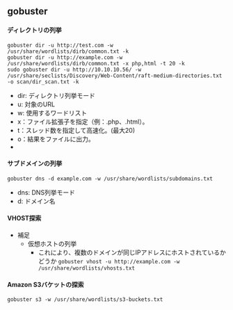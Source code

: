 ## gobuster
#### ディレクトリの列挙
`gobuster dir -u http://test.com -w /usr/share/wordlists/dirb/common.txt -k`  
`gobuster dir -u http://example.com -w /usr/share/wordlists/dirb/common.txt -x php,html -t 20 -k`  
`sudo gobuster dir -u http://10.10.10.56/ -w /usr/share/seclists/Discovery/Web-Content/raft-medium-directories.txt -o scan/dir_scan.txt -k`
- dir: ディレクトリ列挙モード
- u: 対象のURL
- w: 使用するワードリスト
- x：ファイル拡張子を指定（例：.php、.html）。
- t：スレッド数を指定して高速化。(最大20)
- o：結果をファイルに出力。
- 
#### サブドメインの列挙
`gobuster dns -d example.com -w /usr/share/wordlists/subdomains.txt`
- dns: DNS列挙モード
- d: ドメイン名
#### VHOST探索
- 補足
  - 仮想ホストの列挙
    - これにより、複数のドメインが同じIPアドレスにホストされているかどうか
`gobuster vhost -u http://example.com -w /usr/share/wordlists/vhosts.txt`
#### Amazon S3バケットの探索
`gobuster s3 -w /usr/share/wordlists/s3-buckets.txt`
